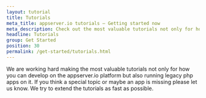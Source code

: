 ```yaml
---
layout: tutorial
title: Tutorials
meta_title: appserver.io tutorials – Getting started now
meta_description: Check out the most valuable tutorials not only for how you can develop on the appserver.io platform but also running legacy php apps on it.
headline: Tutorials
group: Get Started
position: 30
permalink: /get-started/tutorials.html
---
```


We are working hard making the most valuable tutorials not only for how you can develop on the appserver.io
platform but also running legacy php apps on it. If you think a special topic or maybe an app is missing please
let us know. We try to extend the tutorials as fast as possible.


